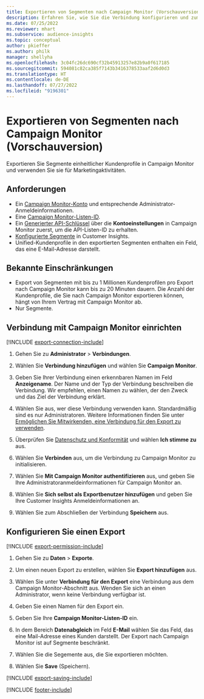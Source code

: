 ```yaml
---
title: Exportieren von Segmenten nach Campaign Monitor (Vorschauversion)
description: Erfahren Sie, wie Sie die Verbindung konfigurieren und zum Campaign Monitor exportieren.
ms.date: 07/25/2022
ms.reviewer: mhart
ms.subservice: audience-insights
ms.topic: conceptual
author: pkieffer
ms.author: philk
manager: shellyha
ms.openlocfilehash: 3c04fc26dc690cf32b45913257e82b9a0f617185
ms.sourcegitcommit: 594081c82ca385f7143b3416378533aaf2d6d0d3
ms.translationtype: HT
ms.contentlocale: de-DE
ms.lasthandoff: 07/27/2022
ms.locfileid: "9196301"
---
```

# <a name="export-segments-to-campaign-monitor-preview"></a>Exportieren von Segmenten nach Campaign Monitor (Vorschauversion)

Exportieren Sie Segmente einheitlicher Kundenprofile in Campaign Monitor und verwenden Sie sie für Marketingaktivitäten.

## <a name="prerequisites"></a>Anforderungen

- Ein [Campaign Monitor-Konto](https://www.campaignmonitor.com/) und entsprechende Administrator-Anmeldeinformationen.
- Eine [Campaign Monitor-Listen-ID](https://www.campaignmonitor.com/api/getting-started/#your-list-id).
- Ein [Generierter API-Schlüssel](https://www.campaignmonitor.com/api/getting-started/) über die **Kontoeinstellungen** in Campaign Monitor zuerst, um die API-Listen-ID zu erhalten.
- [Konfigurierte Segmente](segments.md) in Customer Insights.
- Unified-Kundenprofile in den exportierten Segmenten enthalten ein Feld, das eine E-Mail-Adresse darstellt.

## <a name="known-limitations"></a>Bekannte Einschränkungen

- Export von Segmenten mit bis zu 1 Millionen Kundenprofilen pro Export nach Campaign Monitor kann bis zu 20 Minuten dauern. Die Anzahl der Kundenprofile, die Sie nach Campaign Monitor exportieren können, hängt von Ihrem Vertrag mit Campaign Monitor ab.
- Nur Segmente.

## <a name="set-up-connection-to-campaign-monitor"></a>Verbindung mit Campaign Monitor einrichten

[!INCLUDE [export-connection-include](includes/export-connection-admn.md)]

1. Gehen Sie zu **Administrator** > **Verbindungen**.

1. Wählen Sie **Verbindung hinzufügen** und wählen Sie **Campaign Monitor**.

1. Geben Sie Ihrer Verbindung einen erkennbaren Namen im Feld **Anzeigename**. Der Name und der Typ der Verbindung beschreiben die Verbindung. Wir empfehlen, einen Namen zu wählen, der den Zweck und das Ziel der Verbindung erklärt.

1. Wählen Sie aus, wer diese Verbindung verwenden kann. Standardmäßig sind es nur Administratoren. Weitere Informationen finden Sie unter [Ermöglichen Sie Mitwirkenden, eine Verbindung für den Export zu verwenden](connections.md#allow-contributors-to-use-a-connection-for-exports).

1. Überprüfen Sie [Datenschutz und Konformität](connections.md#data-privacy-and-compliance) und wählen **Ich stimme zu** aus.

1. Wählen Sie **Verbinden** aus, um die Verbindung zu Campaign Monitor zu initialisieren.

1. Wählen Sie **Mit Campaign Monitor authentifizieren** aus, und geben Sie Ihre Administratoranmeldeinformationen für Campaign Monitor an.

1. Wählen Sie **Sich selbst als Exportbenutzer hinzufügen** und geben Sie Ihre Customer Insights Anmeldeinformationen an.

1. Wählen Sie zum Abschließen der Verbindung **Speichern** aus.

## <a name="configure-an-export"></a>Konfigurieren Sie einen Export

[!INCLUDE [export-permission-include](includes/export-permission.md)]

1. Gehen Sie zu **Daten** > **Exporte**.

1. Um einen neuen Export zu erstellen, wählen Sie **Export hinzufügen** aus.

1. Wählen Sie unter **Verbindung für den Export** eine Verbindung aus dem Campaign Monitor-Abschnitt aus. Wenden Sie sich an einen Administrator, wenn keine Verbindung verfügbar ist.

1. Geben Sie einen Namen für den Export ein.

1. Geben Sie Ihre **Campaign Monitor-Listen-ID** ein.

1. In dem Bereich **Datenabgleich** im Feld **E-Mail** wählen Sie das Feld, das eine Mail-Adresse eines Kunden darstellt. Der Export nach Campaign Monitor ist auf Segmente beschränkt.

1. Wählen Sie die Segemente aus, die Sie exportieren möchten.

1. Wählen Sie **Save** (Speichern).

[!INCLUDE [export-saving-include](includes/export-saving.md)]

[!INCLUDE [footer-include](includes/footer-banner.md)]
